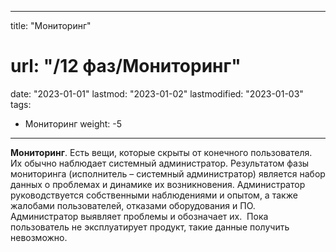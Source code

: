 
---
title: "Мониторинг"
# url: "/12 фаз/Мониторинг"
date: "2023-01-01"
lastmod: "2023-01-02"
lastmodified: "2023-01-03"
tags:
- Мониторинг
weight: -5
---

**Мониторинг**. Есть вещи, которые скрыты от конечного пользователя. Их обычно наблюдает системный администратор. Результатом фазы мониторинга (исполнитель – системный администратор) является набор данных о проблемах и динамике их возникновения. Администратор руководствуется собственными наблюдениями и опытом, а также жалобами пользователей, отказами оборудования и ПО. Администратор выявляет проблемы и обозначает их.  Пока пользователь не эксплуатирует продукт, такие данные получить невозможно.